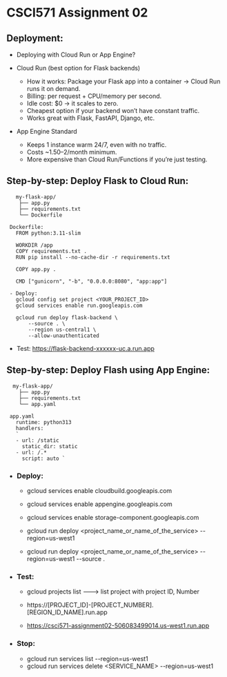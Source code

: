 # CSCI571 Assignment 02

## Deployment:
 - Deploying with Cloud Run or App Engine?
 - Cloud Run (best option for Flask backends)
   - How it works: Package your Flask app into a container → Cloud Run runs it on demand.
   - Billing: per request + CPU/memory per second.
   - Idle cost: $0 → it scales to zero.
   - Cheapest option if your backend won’t have constant traffic.
   - Works great with Flask, FastAPI, Django, etc.
 
 - App Engine Standard
   - Keeps 1 instance warm 24/7, even with no traffic.
   - Costs ~$1.50–$2/month minimum.
   - More expensive than Cloud Run/Functions if you’re just testing.


## Step-by-step: Deploy Flask to Cloud Run:
```
   my-flask-app/
    ├── app.py
    ├── requirements.txt
    └── Dockerfile
```
```
 Dockerfile:
   FROM python:3.11-slim
   
   WORKDIR /app
   COPY requirements.txt .
   RUN pip install --no-cache-dir -r requirements.txt
   
   COPY app.py .
   
   CMD ["gunicorn", "-b", "0.0.0.0:8080", "app:app"]

 - Deploy:
   gcloud config set project <YOUR_PROJECT_ID>
   gcloud services enable run.googleapis.com

   gcloud run deploy flask-backend \
       --source . \
       --region us-central1 \
       --allow-unauthenticated
```

 - Test:
   https://flask-backend-xxxxxx-uc.a.run.app


## Step-by-step: Deploy Flash using App Engine:
```
  my-flask-app/
    ├── app.py
    ├── requirements.txt
    └── app.yaml
```
```
 app.yaml
   runtime: python313
   handlers:
   `
   - url: /static
     static_dir: static
   - url: /.*
     script: auto `
 ``` 

 - ### Deploy:
   - gcloud services enable cloudbuild.googleapis.com
   - gcloud services enable appengine.googleapis.com
   - gcloud services enable storage-component.googleapis.com
   
   - gcloud run deploy <project_name_or_name_of_the_service> --region=us-west1
   - gcloud run deploy <project_name_or_name_of_the_service> --region=us-west1 --source .


 - ### Test:
   - gcloud projects list ---> list project with project ID, Number

   - https://[PROJECT_ID]-[PROJECT_NUMBER].[REGION_ID_NAME].run.app
   - https://csci571-assignment02-506083499014.us-west1.run.app



 - ### Stop:
   - gcloud run services list --region=us-west1
   - gcloud run services delete <SERVICE_NAME> --region=us-west1

